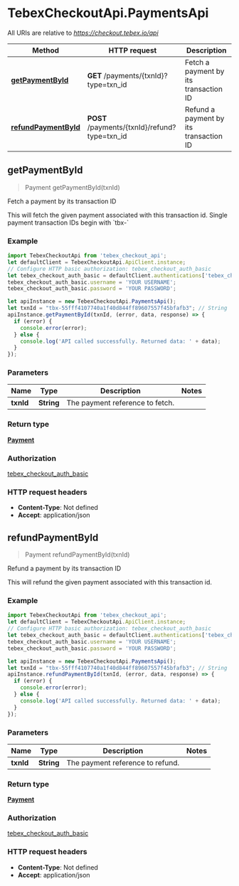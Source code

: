 # TebexCheckoutApi.PaymentsApi

All URIs are relative to *https://checkout.tebex.io/api*

Method | HTTP request | Description
------------- | ------------- | -------------
[**getPaymentById**](PaymentsApi.md#getPaymentById) | **GET** /payments/{txnId}?type&#x3D;txn_id | Fetch a payment by its transaction ID
[**refundPaymentById**](PaymentsApi.md#refundPaymentById) | **POST** /payments/{txnId}/refund?type&#x3D;txn_id | Refund a payment by its transaction ID



## getPaymentById

> Payment getPaymentById(txnId)

Fetch a payment by its transaction ID

This will fetch the given payment associated with this transaction id. Single payment transaction IDs begin with &#x60;tbx-&#x60;

### Example

```javascript
import TebexCheckoutApi from 'tebex_checkout_api';
let defaultClient = TebexCheckoutApi.ApiClient.instance;
// Configure HTTP basic authorization: tebex_checkout_auth_basic
let tebex_checkout_auth_basic = defaultClient.authentications['tebex_checkout_auth_basic'];
tebex_checkout_auth_basic.username = 'YOUR USERNAME';
tebex_checkout_auth_basic.password = 'YOUR PASSWORD';

let apiInstance = new TebexCheckoutApi.PaymentsApi();
let txnId = "tbx-55fff4107740a1f40d844ff89607557f45bfafb3"; // String | The payment reference to fetch.
apiInstance.getPaymentById(txnId, (error, data, response) => {
  if (error) {
    console.error(error);
  } else {
    console.log('API called successfully. Returned data: ' + data);
  }
});
```

### Parameters


Name | Type | Description  | Notes
------------- | ------------- | ------------- | -------------
 **txnId** | **String**| The payment reference to fetch. | 

### Return type

[**Payment**](Payment.md)

### Authorization

[tebex_checkout_auth_basic](../README.md#tebex_checkout_auth_basic)

### HTTP request headers

- **Content-Type**: Not defined
- **Accept**: application/json


## refundPaymentById

> Payment refundPaymentById(txnId)

Refund a payment by its transaction ID

This will refund the given payment associated with this transaction id.

### Example

```javascript
import TebexCheckoutApi from 'tebex_checkout_api';
let defaultClient = TebexCheckoutApi.ApiClient.instance;
// Configure HTTP basic authorization: tebex_checkout_auth_basic
let tebex_checkout_auth_basic = defaultClient.authentications['tebex_checkout_auth_basic'];
tebex_checkout_auth_basic.username = 'YOUR USERNAME';
tebex_checkout_auth_basic.password = 'YOUR PASSWORD';

let apiInstance = new TebexCheckoutApi.PaymentsApi();
let txnId = "tbx-55fff4107740a1f40d844ff89607557f45bfafb3"; // String | The payment reference to refund.
apiInstance.refundPaymentById(txnId, (error, data, response) => {
  if (error) {
    console.error(error);
  } else {
    console.log('API called successfully. Returned data: ' + data);
  }
});
```

### Parameters


Name | Type | Description  | Notes
------------- | ------------- | ------------- | -------------
 **txnId** | **String**| The payment reference to refund. | 

### Return type

[**Payment**](Payment.md)

### Authorization

[tebex_checkout_auth_basic](../README.md#tebex_checkout_auth_basic)

### HTTP request headers

- **Content-Type**: Not defined
- **Accept**: application/json

